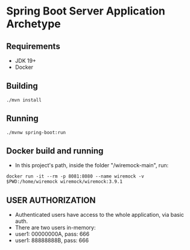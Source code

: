 # Spring Boot Server Application Archetype

## Requirements

* JDK 19+
* Docker

## Building

```
./mvn install
```

## Running

```
./mvnw spring-boot:run
```

## Docker build and running

* In this project's path, inside the folder "/wiremock-main", run:
```
docker run -it --rm -p 8081:8080 --name wiremock -v $PWD:/home/wiremock wiremock/wiremock:3.9.1
```

## USER AUTHORIZATION

* Authenticated users have access to the whole application, via basic auth.
* There are two users in-memory:
* user1: 00000000A, pass: 666
* user1: 88888888B, pass: 666